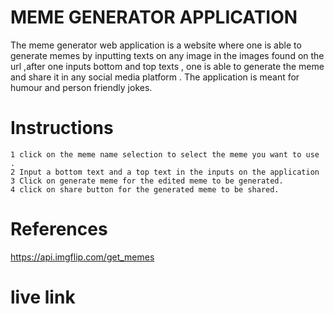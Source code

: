 
 # MEME GENERATOR APPLICATION
  The meme generator web application is a website where one is able to generate memes by inputting texts on any image in the images found on the url ,after one inputs bottom and top texts , one is able to generate the meme and share it in any social media platform . 
  The application is meant for humour and person friendly jokes.

  # Instructions
    1 click on the meme name selection to select the meme you want to use .
    2 Input a bottom text and a top text in the inputs on the application
    3 Click on generate meme for the edited meme to be generated.
    4 click on share button for the generated meme to be shared.

   # References
   https://api.imgflip.com/get_memes

   # live link
   